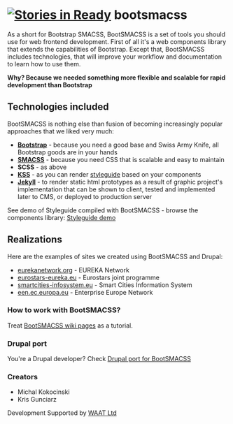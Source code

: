[![Stories in Ready](https://badge.waffle.io/bandanaman/bootsmacss.png?label=ready&title=Ready)](https://waffle.io/bandanaman/bootsmacss)
bootsmacss
=========

As a short for Bootstrap SMACSS, BootSMACSS is a set of tools you should use for web frontend development. First of all it's a web components library that extends the capabilities of Bootstrap. Except that, BootSMACSS includes technologies, that will improve your workflow and documentation to learn how to use them.

**Why? Because we needed something more flexible and scalable for rapid development than Bootstrap**

## Technologies included
BootSMACSS is nothing else than fusion of becoming increasingly popular approaches that we liked very much:

* **[Bootstrap](http://getbootstrap.com/)** - because you need a good base and Swiss Army Knife, all Bootstrap goods are in your hands
* **[SMACSS](https://smacss.com/)** - because you need CSS that is scalable and easy to maintain
* **SCSS** - as above
* **[KSS](http://warpspire.com/kss/)** - as you can render [styleguide](http://htanjo.github.io/kss-node-template/) based on your components
* **[Jekyll](http://jekyllrb.com/)** - to render static html prototypes as a result of graphic project's implementation that can be shown to client, tested and implemented later to CMS, or deployed to production server

See demo of Styleguide compiled with BootSMACSS - browse the components library:
[Styleguide demo](https://htmlpreview.github.io/?https://github.com/bandanaman/bootsmacss/blob/master/styleguide/assets/index.html)

## Realizations
Here are the examples of sites we created using BootSMACSS and Drupal:

* [eurekanetwork.org](http://eurekanetwork.org/) - EUREKA Network
* [eurostars-eureka.eu](http://eurostars-eureka.eu/) - Eurostars joint programme
* [smartcities-infosystem.eu](http://smartcities-infosystem.eu/) - Smart Cities Information System
* [een.ec.europa.eu](http://een.ec.europa.eu/) - Enterprise Europe Network

### How to work with BootSMACSS?

Treat [BootSMACSS wiki pages](https://github.com/bandanaman/bootsmacss/wiki) as a tutorial.

### Drupal port

You're a Drupal developer? Check [Drupal port for BootSMACSS](https://github.com/bandanaman/bootsmacss-drupal)

### Creators

* Michal Kokocinski
* Kris Gunciarz

Development Supported by [WAAT Ltd](http://waat.eu/)
